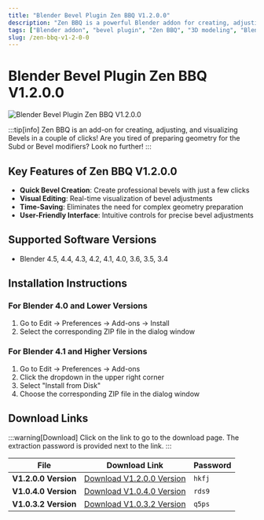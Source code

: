```yaml
---
title: "Blender Bevel Plugin Zen BBQ V1.2.0.0"
description: "Zen BBQ is a powerful Blender addon for creating, adjusting, and visualizing bevels with just a few clicks. Compatible with multiple Blender versions."
tags: ["Blender addon", "bevel plugin", "Zen BBQ", "3D modeling", "Blender bevel", "mesh editing"]
slug: /zen-bbq-v1-2-0-0
---
```

<!--Above is Setting Part-generate depend on content meet Google Seo, you need to balance automation efficiency with Google’s core ranking factors—especially E-E-A-T (Experience, Expertise, Authoritativeness, Trustworthiness), -->

<!--First Part-This is Title -->
# Blender Bevel Plugin Zen BBQ V1.2.0.0

<!--Second Part-This is First Banner -->
![Blender Bevel Plugin Zen BBQ V1.2.0.0](https://www.gfxcamp.com/wp-content/uploads/2022/08/Zen-BBQ.jpg)

:::tip[info]
Zen BBQ is an add-on for creating, adjusting, and visualizing Bevels in a couple of clicks! Are you tired of preparing geometry for the Subd or Bevel modifiers? Look no further!
:::

## Key Features of Zen BBQ V1.2.0.0

- **Quick Bevel Creation**: Create professional bevels with just a few clicks
- **Visual Editing**: Real-time visualization of bevel adjustments
- **Time-Saving**: Eliminates the need for complex geometry preparation
- **User-Friendly Interface**: Intuitive controls for precise bevel adjustments

## Supported Software Versions

- Blender 4.5, 4.4, 4.3, 4.2, 4.1, 4.0, 3.6, 3.5, 3.4

## Installation Instructions

### For Blender 4.0 and Lower Versions
1. Go to Edit → Preferences → Add-ons → Install
2. Select the corresponding ZIP file in the dialog window

### For Blender 4.1 and Higher Versions
1. Go to Edit → Preferences → Add-ons
2. Click the dropdown in the upper right corner
3. Select "Install from Disk"
4. Choose the corresponding ZIP file in the dialog window

<!-- The Last Part-Download -->
## Download Links
:::warning[Download]
Click on the link to go to the download page. The extraction password is provided next to the link.
:::

| File                       | Download Link                                                              | Password |
| -------------------------- | -------------------------------------------------------------------------- | -------- |
| **V1.2.0.0 Version**       | [Download V1.2.0.0 Version](https://pan.baidu.com/s/11DctC5m0Ui-DGkChePwIgA?pwd=hkfj) | `hkfj`   |
| **V1.0.4.0 Version**       | [Download V1.0.4.0 Version](https://pan.baidu.com/s/1lsAjELj8VLU4n_a_NY0GuA?pwd=rds9) | `rds9`   |
| **V1.0.3.2 Version**       | [Download V1.0.3.2 Version](https://pan.baidu.com/s/1G2F4wTrWrxx0yEU6ca8xmQ?pwd=q5ps) | `q5ps`   |

